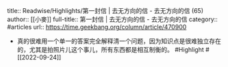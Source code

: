 title:: Readwise/Highlights/第一封信 | 去无方向的信 - 去无方向的信 (65)
author:: [[小麥]]
full-title:: 第一封信 | 去无方向的信 - 去无方向的信
category:: #articles
url:: https://time.geekbang.org/column/article/470900

- 真的很难用一个单一的答案完全解释清一个问题，因为知识点是很难独立存在的，尤其是拍照片儿这个事儿，所有东西都是相互制衡的。 #Highlight #[[2022-09-24]]